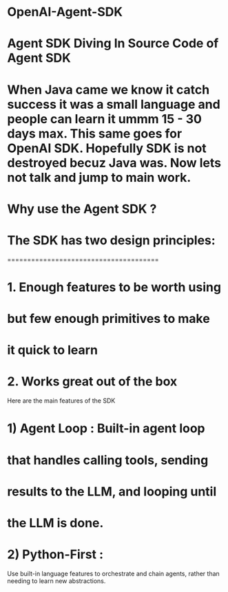 # OpenAI-Agent-SDK

Agent SDK 
Diving In Source Code of Agent SDK
======================================

When Java came we know it catch success
it was a small language and people can
learn it ummm 15 - 30 days max. This same
goes for OpenAI SDK. Hopefully SDK is not
destroyed becuz Java was. Now lets not 
talk and jump to main work.
======================================

# Why use the Agent SDK ? 

# The SDK has two design principles:
======================================
# 1. Enough features to be worth using
#   but few enough primitives to make 
#   it quick to learn
# 2. Works great out of the box
 Here are the main features 
of the SDK
# 1) Agent Loop : Built-in agent loop 
  # that handles calling tools, sending 
  # results to the LLM, and looping until 
 #  the LLM is done.
# 2) Python-First : 
Use built-in language
features to orchestrate and chain 
agents, rather than needing to learn 
new abstractions.
